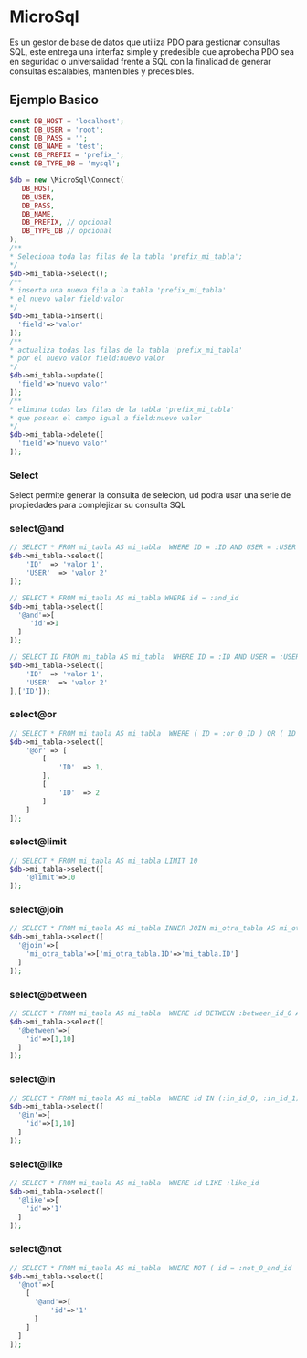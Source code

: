 # MicroSql

Es un gestor de base de datos que utiliza PDO para gestionar consultas SQL, este entrega una interfaz simple y predesible que aprobecha PDO sea en seguridad o universalidad frente a SQL con la finalidad de generar consultas escalables, mantenibles y predesibles.

## Ejemplo Basico

```PHP
const DB_HOST = 'localhost';
const DB_USER = 'root';
const DB_PASS = '';
const DB_NAME = 'test';
const DB_PREFIX = 'prefix_'; 
const DB_TYPE_DB = 'mysql';

$db = new \MicroSql\Connect(
   DB_HOST,
   DB_USER,
   DB_PASS,
   DB_NAME,
   DB_PREFIX, // opcional
   DB_TYPE_DB // opcional
);
/**
* Seleciona toda las filas de la tabla 'prefix_mi_tabla';
*/
$db->mi_tabla->select();
/**
* inserta una nueva fila a la tabla 'prefix_mi_tabla'
* el nuevo valor field:valor
*/
$db->mi_tabla->insert([
  'field'=>'valor'
]);
/**
* actualiza todas las filas de la tabla 'prefix_mi_tabla'
* por el nuevo valor field:nuevo valor
*/
$db->mi_tabla->update([
  'field'=>'nuevo valor'
]);
/**
* elimina todas las filas de la tabla 'prefix_mi_tabla'
* que posean el campo igual a field:nuevo valor
*/
$db->mi_tabla->delete([
  'field'=>'nuevo valor'
]);

```



### Select

Select permite generar la consulta de selecion, ud podra usar una serie de propiedades para complejizar su consulta SQL

### select@and

```php
// SELECT * FROM mi_tabla AS mi_tabla  WHERE ID = :ID AND USER = :USER
$db->mi_tabla->select([
	'ID'  => 'valor 1',
  	'USER'  => 'valor 2'
]);

// SELECT * FROM mi_tabla AS mi_tabla WHERE id = :and_id
$db->mi_tabla->select([
  '@and'=>[
     'id'=>1
  ]
]);

// SELECT ID FROM mi_tabla AS mi_tabla  WHERE ID = :ID AND USER = :USER
$db->mi_tabla->select([
    'ID'  => 'valor 1',
    'USER'  => 'valor 2'
],['ID']);

```

### select@or

```php
// SELECT * FROM mi_tabla AS mi_tabla  WHERE ( ID = :or_0_ID ) OR ( ID = :or_1_ID )
$db->mi_tabla->select([
    '@or' => [
        [
            'ID'  => 1,
        ],
        [ 
            'ID'  => 2
        ]
    ]
]);
```

### select@limit

```php
// SELECT * FROM mi_tabla AS mi_tabla LIMIT 10
$db->mi_tabla->select([
	'@limit'=>10
]);
```

### select@join

```php
// SELECT * FROM mi_tabla AS mi_tabla INNER JOIN mi_otra_tabla AS mi_otra_tabla ON mi_otra_tabla.ID = mi_tabla.ID
$db->mi_tabla->select([
  '@join'=>[
    'mi_otra_tabla'=>['mi_otra_tabla.ID'=>'mi_tabla.ID']
  ]
]);
```

### select@between

```php
// SELECT * FROM mi_tabla AS mi_tabla  WHERE id BETWEEN :between_id_0 AND :between_id_1
$db->mi_tabla->select([
  '@between'=>[
    'id'=>[1,10]
  ]
]);
```

### select@in

```php
// SELECT * FROM mi_tabla AS mi_tabla  WHERE id IN (:in_id_0, :in_id_1)
$db->mi_tabla->select([
  '@in'=>[
    'id'=>[1,10]
  ]
]);
```
### select@like

```php
// SELECT * FROM mi_tabla AS mi_tabla  WHERE id LIKE :like_id
$db->mi_tabla->select([
  '@like'=>[
    'id'=>'1'
  ]
]);
```


### select@not

```php
// SELECT * FROM mi_tabla AS mi_tabla  WHERE NOT ( id = :not_0_and_id  ) 
$db->mi_tabla->select([
  '@not'=>[
    [
      '@and'=>[
          'id'=>'1'
      ]
    ]
  ]
]);
```




